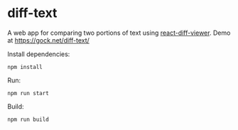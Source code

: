 # diff-text

A web app for comparing two portions of text using [react-diff-viewer](https://github.com/praneshr/react-diff-viewer). Demo at <https://gock.net/diff-text/>

Install dependencies:

    npm install

Run:

    npm run start

Build:

    npm run build

